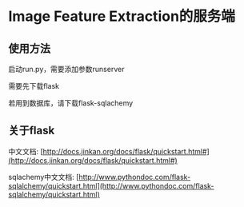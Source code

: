 # Image Feature Extraction的服务端

## 使用方法

启动run.py，需要添加参数runserver

需要先下载flask

若用到数据库，请下载flask-sqlachemy

## 关于flask

中文文档: [http://docs.jinkan.org/docs/flask/quickstart.html#](http://docs.jinkan.org/docs/flask/quickstart.html#)

sqlachemy中文文档: [http://www.pythondoc.com/flask-sqlalchemy/quickstart.html](http://www.pythondoc.com/flask-sqlalchemy/quickstart.html)
